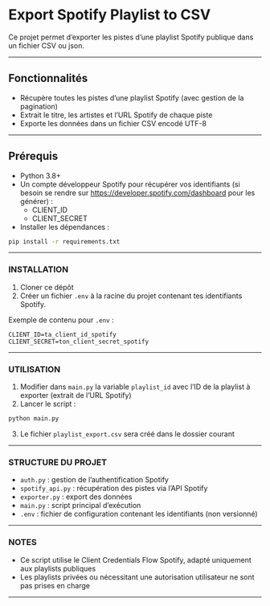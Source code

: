 # Export Spotify Playlist to CSV

Ce projet permet d’exporter les pistes d’une playlist Spotify publique dans un fichier CSV ou json.

---

## Fonctionnalités

- Récupère toutes les pistes d’une playlist Spotify (avec gestion de la pagination)
- Extrait le titre, les artistes et l’URL Spotify de chaque piste
- Exporte les données dans un fichier CSV encodé UTF-8

---

## Prérequis

- Python 3.8+
- Un compte développeur Spotify pour récupérer vos identifiants (si besoin se rendre sur https://developer.spotify.com/dashboard pour les générer) :
  - CLIENT_ID
  - CLIENT_SECRET
- Installer les dépendances :

```bash
pip install -r requirements.txt
```

---

### INSTALLATION

1. Cloner ce dépôt
2. Créer un fichier `.env` à la racine du projet contenant tes identifiants Spotify.

Exemple de contenu pour `.env` :

```env
CLIENT_ID=ta_client_id_spotify
CLIENT_SECRET=ton_client_secret_spotify
```

---

### UTILISATION

1. Modifier dans `main.py` la variable `playlist_id` avec l’ID de la playlist à exporter (extrait de l’URL Spotify)
2. Lancer le script :

```bash
python main.py
```

3. Le fichier `playlist_export.csv` sera créé dans le dossier courant

---

### STRUCTURE DU PROJET

- `auth.py` : gestion de l’authentification Spotify
- `spotify_api.py` : récupération des pistes via l’API Spotify
- `exporter.py` : export des données
- `main.py` : script principal d’exécution
- `.env` : fichier de configuration contenant les identifiants (non versionné)

---

### NOTES

- Ce script utilise le Client Credentials Flow Spotify, adapté uniquement aux playlists publiques
- Les playlists privées ou nécessitant une autorisation utilisateur ne sont pas prises en charge

---
